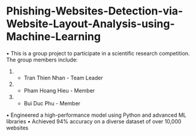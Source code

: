 # Phishing-Websites-Detection-via-Website-Layout-Analysis-using-Machine-Learning

• This is a group project to participate in a scientific research competition. The group members include:

1. -  Tran Thien Nhan - Team Leader
2. -  Pham Hoang Hieu - Member
3. -  Bui Duc Phu - Member

• Engineered a high-performance model using Python and advanced ML libraries 
• Achieved 94% accuracy on a diverse dataset of over 10,000 websites
